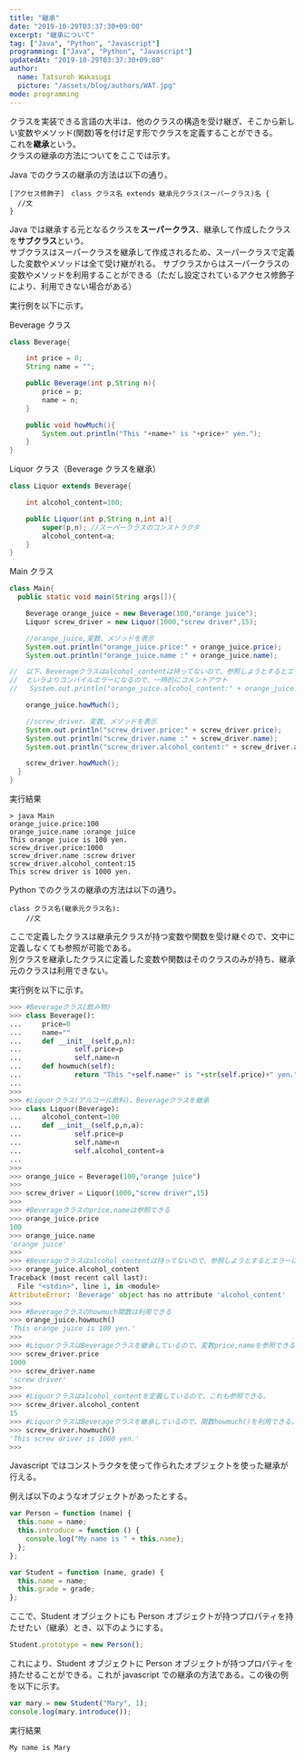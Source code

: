 ```yaml
---
title: "継承"
date: "2019-10-29T03:37:30+09:00"
excerpt: "継承について"
tag: ["Java", "Python", "Javascript"]
programming: ["Java", "Python", "Javascript"]
updatedAt: "2019-10-29T03:37:30+09:00"
author:
  name: Tatsuroh Wakasugi
  picture: "/assets/blog/authors/WAT.jpg"
mode: programming
---
```


クラスを実装できる言語の大半は、他のクラスの構造を受け継ぎ、そこから新しい変数やメソッド(関数)等を付け足す形でクラスを定義することができる。  
これを**継承**という。  
クラスの継承の方法についてをここでは示す。

<div class="note_content_by_programming_language" id="note_content_Java">

Java でのクラスの継承の方法は以下の通り。

```
[アクセス修飾子]　class クラス名 extends 継承元クラス(スーパークラス)名 {
  //文
}
```

Java では継承する元となるクラスを**スーパークラス**、継承して作成したクラスを**サブクラス**という。  
サブクラスはスーパークラスを継承して作成されるため、スーパークラスで定義した変数やメソッドは全て受け継がれる。
サブクラスからはスーパークラスの変数やメソッドを利用することができる（ただし設定されているアクセス修飾子により、利用できない場合がある）

実行例を以下に示す。

Beverage クラス

```java
class Beverage{

    int price = 0;
    String name = "";

    public Beverage(int p,String n){
        price = p;
        name = n;
    }

    public void howMuch(){
        System.out.println("This "+name+" is "+price+" yen.");
    }
}
```

Liquor クラス（Beverage クラスを継承）

```java
class Liquor extends Beverage{

    int alcohol_content=100;

    public Liquor(int p,String n,int a){
        super(p,n); //スーパークラスのコンストラクタ
        alcohol_content=a;
    }
}
```

Main クラス

```java
class Main{
  public static void main(String args[]){

    Beverage orange_juice = new Beverage(100,"orange juice");
    Liquor screw_driver = new Liquor(1000,"screw driver",15);

    //orange_juice,変数、メソッドを表示
    System.out.println("orange_juice.price:" + orange_juice.price);
    System.out.println("orange_juice.name :" + orange_juice.name);

//  以下、Beverageクラスはalcohol_contentは持ってないので、参照しようとするとエラーになる
//  というよりコンパイルエラーになるので、一時的にコメントアウト
//   System.out.println("orange_juice.alcohol_content:" + orange_juice.alcohol_content);

    orange_juice.howMuch();

    //screw_driver、変数、メソッドを表示
    System.out.println("screw_driver.price:" + screw_driver.price);
    System.out.println("screw_driver.name :" + screw_driver.name);
    System.out.println("screw_driver.alcohol_content:" + screw_driver.alcohol_content);

    screw_driver.howMuch();
  }
}
```

実行結果

```
> java Main
orange_juice.price:100
orange_juice.name :orange juice
This orange juice is 100 yen.
screw_driver.price:1000
screw_driver.name :screw driver
screw_driver.alcohol_content:15
This screw driver is 1000 yen.
```

</div>
<div class="note_content_by_programming_language" id="note_content_Python">

Python でのクラスの継承の方法は以下の通り。

```
class クラス名(継承元クラス名):
    //文
```

ここで定義したクラスは継承元クラスが持つ変数や関数を受け継ぐので、文中に定義しなくても参照が可能である。  
別クラスを継承したクラスに定義した変数や関数はそのクラスのみが持ち、継承元のクラスは利用できない。

実行例を以下に示す。

```python
>>> #Beverageクラス(飲み物)
>>> class Beverage():
...     price=0
...     name=""
...     def __init__(self,p,n):
...             self.price=p
...             self.name=n
...     def howmuch(self):
...             return "This "+self.name+" is "+str(self.price)+" yen."
...
>>>
>>> #Liquorクラス(アルコール飲料)、Beverageクラスを継承
>>> class Liquor(Beverage):
...     alcohol_content=100
...     def __init__(self,p,n,a):
...             self.price=p
...             self.name=n
...             self.alcohol_content=a
...
>>>
>>> orange_juice = Beverage(100,"orange juice")
>>>
>>> screw_driver = Liquor(1000,"screw driver",15)
>>>
>>> #Beverageクラスのprice,nameは参照できる
>>> orange_juice.price
100
>>> orange_juice.name
'orange juice'
>>>
>>> #Beverageクラスはalcohol_contentは持ってないので、参照しようとするとエラーになる
>>> orange_juice.alcohol_content
Traceback (most recent call last):
  File "<stdin>", line 1, in <module>
AttributeError: 'Beverage' object has no attribute 'alcohol_content'
>>>
>>> #Beverageクラスのhowmuch関数は利用できる
>>> orange_juice.howmuch()
'This orange juice is 100 yen.'
>>>
>>> #LiquorクラスはBeverageクラスを継承しているので、変数price,nameを参照できる。
>>> screw_driver.price
1000
>>> screw_driver.name
'screw driver'
>>>
>>> #Liquorクラスはalcohol_contentを定義しているので、これも参照できる。
>>> screw_driver.alcohol_content
15
>>> #LiquorクラスはBeverageクラスを継承しているので、関数howmuch()を利用できる。
>>> screw_driver.howmuch()
'This screw driver is 1000 yen.'
>>>
```

</div>
<div class="note_content_by_programming_language" id="note_content_Javascript">

Javascript ではコンストラクタを使って作られたオブジェクトを使った継承が行える。

例えば以下のようなオブジェクトがあったとする。

```javascript
var Person = function (name) {
  this.name = name;
  this.introduce = function () {
    console.log("My name is " + this.name);
  };
};

var Student = function (name, grade) {
  this.name = name;
  this.grade = grade;
};
```

ここで、Student オブジェクトにも Person オブジェクトが持つプロパティを持たせたい（継承）とき、以下のようにする。

```javascript
Student.prototype = new Person();
```

これにより、Student オブジェクトに Person オブジェクトが持つプロパティを持たせることができる。これが javascript での継承の方法である。この後の例を以下に示す。

```javascript
var mary = new Student("Mary", 1);
console.log(mary.introduce());
```

実行結果

```
My name is Mary
```

</div>
